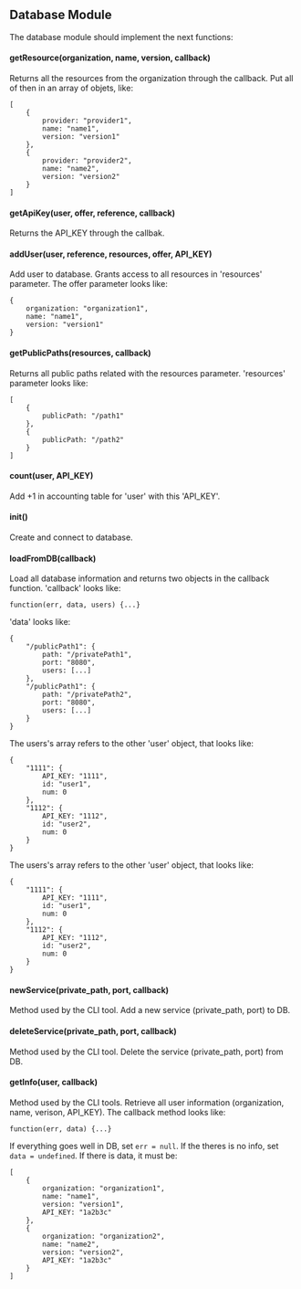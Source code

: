 ## Database Module ##

The database module should implement the next functions:

#### getResource(organization, name, version, callback) ####

Returns all the resources from the organization through the callback. Put all of then in an array of objets, like:

```
[
    {
        provider: "provider1",
        name: "name1",
        version: "version1"
    },
    {
        provider: "provider2",
        name: "name2",
        version: "version2"
    }
]
```

#### getApiKey(user, offer, reference, callback) ####

Returns the API_KEY through the callbak.

#### addUser(user, reference, resources, offer, API_KEY) ####

Add user to database. Grants access to all resources in 'resources' parameter. The offer parameter looks like:

```
{
    organization: "organization1",
    name: "name1",
    version: "version1"
}
```

#### getPublicPaths(resources, callback) ####

Returns all public paths related with the resources parameter. 'resources' parameter looks like:

```
[
    {
        publicPath: "/path1"
    },
    {
        publicPath: "/path2"
    }
]
```

#### count(user, API_KEY) ####

Add +1 in accounting table for 'user' with this 'API_KEY'.

#### init() ####

Create and connect to database.

#### loadFromDB(callback) ####

Load all database information and returns two objects in the callback function. 'callback' looks like:

```
function(err, data, users) {...}
```

'data' looks like:

```
{
    "/publicPath1": {
        path: "/privatePath1",
        port: "8080",
        users: [...]
    },
    "/publicPath1": {
        path: "/privatePath2",
        port: "8080",
        users: [...]
    }
}
```
The users's array refers to the other 'user' object, that looks like:

```
{
    "1111": {
        API_KEY: "1111",
        id: "user1",
        num: 0
    },
    "1112": {
        API_KEY: "1112",
        id: "user2",
        num: 0
    }
}
```

The users's array refers to the other 'user' object, that looks like:

```
{
    "1111": {
        API_KEY: "1111",
        id: "user1",
        num: 0
    },
    "1112": {
        API_KEY: "1112",
        id: "user2",
        num: 0
    }
}
```

#### newService(private_path, port, callback) ####

Method used by the CLI tool. Add a new service (private_path, port) to DB.

#### deleteService(private_path, port, callback) ####

Method used by the CLI tool. Delete the service (private_path, port) from DB.

#### getInfo(user, callback) ####

Method used by the CLI tools. Retrieve all user information (organization, name, verison, API_KEY). The callback method looks like:

```
function(err, data) {...}
```

If everything goes well in DB, set `err = null`.
If the theres is no info, set `data = undefined`.
If there is data, it must be:

```
[
    {
        organization: "organization1",
        name: "name1",
        version: "version1",
        API_KEY: "1a2b3c"
    },
    {
        organization: "organization2",
        name: "name2",
        version: "version2",
        API_KEY: "1a2b3c"
    }
]
```
